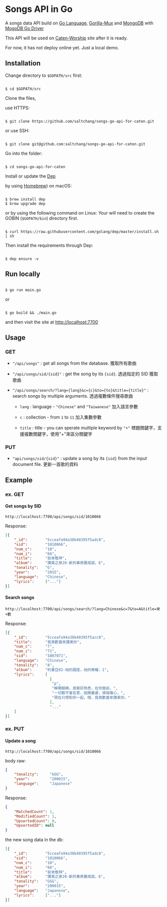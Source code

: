 # Songs API in Go

A songs data API build on [Go Language](https://golang.org/), [Gorilla-Mux](https://github.com/gorilla/mux) and [MongoDB](https://www.mongodb.com/) with [MogoDB Go Driver](https://github.com/mongodb/mongo-go-driver)

This API will be used on [Caten-Worship](https://caten-worship.herokuapp.com) site after it is ready.

For now, it has not deploy online yet. Just a local demo.

## Installation

Change directory to `$GOPATH/src` first:

```shell

$ cd $GOPATH/src

```

Clone the files,

use HTTPS:

```shell

$ git clone https://github.com/saltchang/songs-go-api-for-caten.git

```

or use SSH:

```shell

$ git clone git@github.com:saltchang/songs-go-api-for-caten.git

```

Go into the folder:

```shell

$ cd songs-go-api-for-caten

```

Install or update the [Dep](https://github.com/golang/dep)

by using [Homebrew](https://brew.sh/)) on macOS:

```shell

$ brew install dep
$ brew upgrade dep

```

or by using the following command on Linux:
Your will need to create the GOBIN (`$GOPATH/bin`) directory first.

```shell

$ curl https://raw.githubusercontent.com/golang/dep/master/install.sh | sh

```

Then install the requirements through Dep:

```shell

$ dep ensure -v

```

## Run locally

```shell

$ go run main.go

```

or

```shell

$ go build && ./main.go

```

and then visit the site at [http://localhost:7700](http://localhost:7700)

## Usage

### GET

- `"/api/songs"` : get all songs from the database.
  獲取所有歌曲

- `"/api/songs/sid/{sid}"` : get the song by its `{sid}`.
  透過指定的 SID 獲取歌曲

- `"/api/songs/search/?lang={lang}&c={c}&to={to}&title={title}"` : search songs by multiple arguments.
  透過複數條件搜尋歌曲

  - `lang` : language - `"Chinese"` and `"Taiwanese"`
    加入語言參數

  - `c` : collection - from `1` to `11`
    加入集數參數

  - `title` : title - you can sperate multiple keyword by `"+"`
    標題關鍵字，支援複數關鍵字，使用"+"來區分關鍵字

### PUT

- `"api/songs/sid/{sid}"` : update a song by its `{sid}` from the input document file.
  更新一首歌的資料

## Example

### ex. GET

#### Get songs by SID

```http
http://localhost:7700/api/songs/sid/1010066
```

Response:

```json
[{
    "_id":        "5cceafa94a38b40395f5adc8",
    "sid":        "1010066",
    "num_c":      "10",
    "num_i":      "66",
    "title":      "前來敬拜",
    "album":      "讚美之泉20-新的事將要成就，6",
    "tonality":   "G",
    "year":       "2015",
    "language":   "Chinese",
    "lyrics":     ["..."]
}]

```

#### Search songs

```http
http://localhost:7700/api/songs/search/?lang=Chinese&c=7&to=A&title=來+歡
```

Response:

```json
[{
    "_id":        "5cceafa94a38b40395f5acc0",
    "title":      "我真歡喜來讚美你",
    "num_c":      "7",
    "num_i":      "71",
    "sid":        "1007071",
    "language":   "Chinese",
    "tonality":   "A",
    "album":      "約書亞02-祂的國度，祂的榮耀，1",
    "lyrics":     [
                    [
                     "p",
                     "睜開眼睛，感覺好熟悉，在你面前，",
                     "一切都不會在意，拋開憂慮，煩惱傷心，",
                     "現在只想和你一起，哦，我真歡喜來讚美你。"
                    ],
                    "..."
    ]
}]

```

### ex. PUT

#### Update a song

```http
http://localhost:7700/api/songs/sid/1010066
```

body raw:

```json
{
    "tonality":     "GGG",
    "year":         "200015",
    "language":     "Japanese"
}
```

Response:

```json
{
    "MatchedCount": 1,
    "ModifiedCount": 1,
    "UpsertedCount": 0,
    "UpsertedID": null
}

```

the new song data in the db:

```json
[{
    "_id":        "5cceafa94a38b40395f5adc8",
    "sid":        "1010066",
    "num_c":      "10",
    "num_i":      "66",
    "title":      "前來敬拜",
    "album":      "讚美之泉20-新的事將要成就，6",
    "tonality":   "GGG",
    "year":       "200015",
    "language":   "Japanese",
    "lyrics":     ["..."]
}]

```
